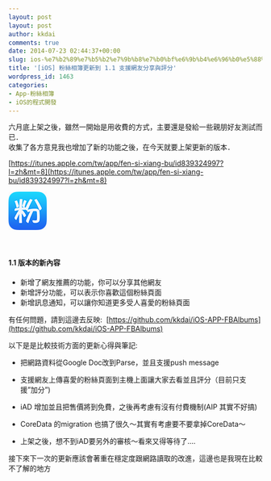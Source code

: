 ```yaml
---
layout: post
layout: post
author: kkdai
comments: true
date: 2014-07-23 02:44:37+00:00
slug: ios-%e7%b2%89%e7%b5%b2%e7%9b%b8%e7%b0%bf%e6%9b%b4%e6%96%b0%e5%88%b0-1-1-%e6%94%af%e6%8f%b4%e7%b6%b2%e5%8f%8b%e5%88%86%e4%ba%ab%e8%88%87%e8%a9%95%e5%88%86
title: '[iOS] 粉絲相簿更新到 1.1 支援網友分享與評分'
wordpress_id: 1463
categories:
- App-粉絲相簿
- iOS的程式開發
---
```


六月底上架之後，雖然一開始是用收費的方式，主要還是發給一些親朋好友測試而已．  
收集了各方意見我也增加了新的功能之後，在今天就要上架更新的版本．




[https://itunes.apple.com/tw/app/fen-si-xiang-bu/id839324997?l=zh&mt=8](https://itunes.apple.com/tw/app/fen-si-xiang-bu/id839324997?l=zh&mt=8)




![](https://raw.githubusercontent.com/kkdai/iOS-APP-FBAlbums/master/img/1.1/icon.png)




 




#### 1.1 版本的新內容




- 新增了網友推薦的功能，你可以分享其他網友  
- 新增評分功能，可以表示你喜歡這個粉絲頁面  
- 新增訊息通知，可以讓你知道更多受人喜愛的粉絲頁面




有任何問題，請到這邊去反映:  [https://github.com/kkdai/iOS-APP-FBAlbums](https://github.com/kkdai/iOS-APP-FBAlbums)




以下是是比較技術方面的更新心得與筆記:






  * 把網路資料從Google Doc改到Parse，並且支援push message


  * 支援網友上傳喜愛的粉絲頁面到主機上面讓大家去看並且評分（目前只支援”加分”)


  * iAD 增加並且把售價將到免費，之後再考慮有沒有付費機制(AIP 其實不好搞)


  * CoreData 的migration 也搞了很久～其實有考慮要不要拿掉CoreData～


  * 上架之後，想不到iAD要另外的審核～看來又得等待了....




接下來下一次的更新應該會著重在穩定度跟網路讀取的改進，這邊也是我現在比較不了解的地方

